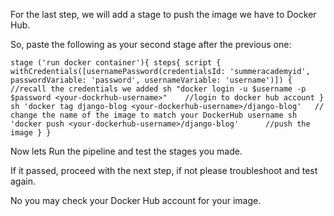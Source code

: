 For the last step, we will add a stage to push the image we have to Docker Hub.

So, paste the following as your second stage after the previous one:

`stage ('run docker container'){
	steps{
		script {						
			withCredentials([usernamePassword(credentialsId: 'summeracademyid', passwordVariable: 'password', usernameVariable: 'username')]) { //recall the credentials we added
				sh "docker login -u $username -p $password <your-dockrhub-username>"	//login to docker hub account
			}
			sh 'docker tag django-blog <your-dockerhub-username>/django-blog'	// change the name of the image to match your DockerHub username
		sh 'docker push <your-dockerhub-username>/django-blog'		//push the image
	}
}
`


Now lets Run the pipeline and test the stages you made.

If it passed, proceed with the next step, if not please troubleshoot and test again.

No you may check your Docker Hub account for your image.
